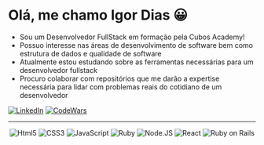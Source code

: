 # Olá, me chamo **Igor Dias** 😀


- Sou um Desenvolvedor FullStack em formação pela Cubos Academy!
- Possuo interesse nas áreas de desenvolvimento de software bem como estrutura de dados e qualidade de software
- Atualmente estou estudando sobre as ferramentas necessárias para um desenvolvedor fullstack
- Procuro colaborar com repositórios que me darão a expertise necessária para lidar com problemas reais do cotidiano de um desenvolvedor


[![LinkedIn](https://img.shields.io/badge/LinkedIn-0077B5?style=for-the-badge&logo=linkedin&logoColor=white)](https://www.linkedin.com/in/igordiasdeandrade)
[![CodeWars](https://img.shields.io/badge/Codewars-B1361E?style=for-the-badge&logo=Codewars&logoColor=white)](https://www.codewars.com/users/igordiasdeandrade)

---

<div align="center">
<img alt="Html5" src="https://img.shields.io/badge/HTML5-E34F26?style=for-the-badge&logo=html5&logoColor=white" />
<img alt="CSS3" src="https://img.shields.io/badge/CSS3-1572B6?style=for-the-badge&logo=css3&logoColor=white" />
<img alt="JavaScript" src="https://img.shields.io/badge/JavaScript-323330?style=for-the-badge&logo=javascript&logoColor=F7DF1E" />
<img alt="Ruby" src="https://img.shields.io/badge/Ruby-CC342D?style=for-the-badge&logo=ruby&logoColor=white" />
<img alt="Node.JS" src="https://img.shields.io/badge/Node.js-43853D?style=for-the-badge&logo=node.js&logoColor=white" />
<img alt="React" src="https://img.shields.io/badge/React-20232A?style=for-the-badge&logo=react&logoColor=61DAFB" />
<img alt="Ruby on Rails" src="https://img.shields.io/badge/Ruby_on_Rails-CC0000?style=for-the-badge&logo=ruby-on-rails&logoColor=white" />
<div>
  
<!---
IgorDiasDeAndrade/IgorDiasDeAndrade is a ✨ special ✨ repository because its `README.md` (this file) appears on your GitHub profile.
You can click the Preview link to take a look at your changes.
--->
